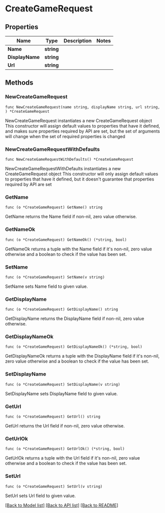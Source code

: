 # CreateGameRequest

## Properties

Name | Type | Description | Notes
------------ | ------------- | ------------- | -------------
**Name** | **string** |  | 
**DisplayName** | **string** |  | 
**Url** | **string** |  | 

## Methods

### NewCreateGameRequest

`func NewCreateGameRequest(name string, displayName string, url string, ) *CreateGameRequest`

NewCreateGameRequest instantiates a new CreateGameRequest object
This constructor will assign default values to properties that have it defined,
and makes sure properties required by API are set, but the set of arguments
will change when the set of required properties is changed

### NewCreateGameRequestWithDefaults

`func NewCreateGameRequestWithDefaults() *CreateGameRequest`

NewCreateGameRequestWithDefaults instantiates a new CreateGameRequest object
This constructor will only assign default values to properties that have it defined,
but it doesn't guarantee that properties required by API are set

### GetName

`func (o *CreateGameRequest) GetName() string`

GetName returns the Name field if non-nil, zero value otherwise.

### GetNameOk

`func (o *CreateGameRequest) GetNameOk() (*string, bool)`

GetNameOk returns a tuple with the Name field if it's non-nil, zero value otherwise
and a boolean to check if the value has been set.

### SetName

`func (o *CreateGameRequest) SetName(v string)`

SetName sets Name field to given value.


### GetDisplayName

`func (o *CreateGameRequest) GetDisplayName() string`

GetDisplayName returns the DisplayName field if non-nil, zero value otherwise.

### GetDisplayNameOk

`func (o *CreateGameRequest) GetDisplayNameOk() (*string, bool)`

GetDisplayNameOk returns a tuple with the DisplayName field if it's non-nil, zero value otherwise
and a boolean to check if the value has been set.

### SetDisplayName

`func (o *CreateGameRequest) SetDisplayName(v string)`

SetDisplayName sets DisplayName field to given value.


### GetUrl

`func (o *CreateGameRequest) GetUrl() string`

GetUrl returns the Url field if non-nil, zero value otherwise.

### GetUrlOk

`func (o *CreateGameRequest) GetUrlOk() (*string, bool)`

GetUrlOk returns a tuple with the Url field if it's non-nil, zero value otherwise
and a boolean to check if the value has been set.

### SetUrl

`func (o *CreateGameRequest) SetUrl(v string)`

SetUrl sets Url field to given value.



[[Back to Model list]](../README.md#documentation-for-models) [[Back to API list]](../README.md#documentation-for-api-endpoints) [[Back to README]](../README.md)



